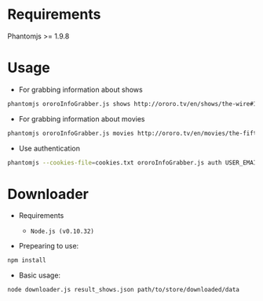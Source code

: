Requirements
============
Phantomjs >= 1.9.8

Usage
=====

* For grabbing information about shows
```bash
phantomjs ororoInfoGrabber.js shows http://ororo.tv/en/shows/the-wire#1 > result_shows.json
```

* For grabbing information about movies
```bash
phantomjs ororoInfoGrabber.js movies http://ororo.tv/en/movies/the-fifth-element > result_movie.json
```

* Use authentication
```bash
phantomjs --cookies-file=cookies.txt ororoInfoGrabber.js auth USER_EMAIL USER_PASSWORD shows http://ororo.tv/en/shows/breaking-bad > breaking-bad.js
```

Downloader
==========
* Requirements
  * ```Node.js (v0.10.32)```


* Prepearing to use:
```bash
npm install
```

* Basic usage:
```bash
node downloader.js result_shows.json path/to/store/downloaded/data
```
